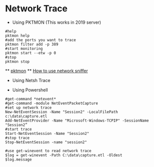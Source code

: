 # Network Trace

* Using PKTMON (This works in 2019 server)

```
#help
pktmon help
#add the ports you want to trace
pktmon filter add -p 389
#start monitoring
pktmon start --etw -p 0
#stop
pktmon stop
```
** [pktmon](https://ss64.com/nt/pktmon.html)
** [How to use network sniffer](https://www.thewindowsclub.com/network-sniffer-tool-pktmon-exe-in-windows-10/)

* Using Netsh Trace





* Using Powershell
```
#get-command *netevent*
#get-command -module NetEventPacketCapture 
#set up network trace
New-NetEventSession -Name "Session2" -LocalFilePath c:\data\capture.etl
Add-NetEventProvider -Name "Microsoft-Windows-TCPIP" -SessionName "Session2”
#start trace
Start-NetEventSession -Name "Session2"
#stop trace
Stop-NetEventSession -name "session2"

#use get-winevent to read network trace
$log = get-winevent -Path C:\data\capture.etl -Oldest
$log.message 
```
